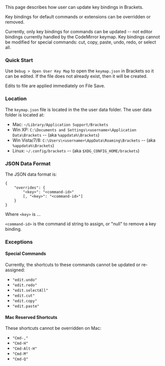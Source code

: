 This page describes how user can update key bindings in Brackets.

Key bindings for default commands or extensions can be overridden or removed.

Currently, only key bindings for commands can be updated -- not editor bindings currently handled by the CodeMirror keymap. Key bindings cannot be modified for special commands: cut, copy, paste, undo, redo, or select all.

### Quick Start
Use `Debug > Open User Key Map` to open the `keymap.json` in Brackets so it can be edited. If the file does not already exist, then it will be created.

Edits to file are applied immediately on File Save.

### Location
The `keymap.json` file is located in the the user data folder. The user data folder is located at:

* Mac: ```~/Library/Application Support/Brackets```
* Win XP: ```C:\Documents and Settings\<username>\Application Data\Brackets``` -- (aka ```%appdata%\Brackets```)
* Win Vista/7/8: ```C:\Users\<username>\AppData\Roaming\Brackets``` -- (aka ```%appdata%\Brackets```)
* Linux: ``~/.config/brackets`` -- (aka ```$XDG_CONFIG_HOME/brackets```)

### JSON Data Format

The JSON  data format is:

    {
        "overrides": {
            "<key>": "<command-id>"
            [, "<key>": "<command-id>"]
        }
    }

Where `<key>` is ...

`<command-id>` is the command id string to assign, or "null" to remove a key binding.

### Exceptions

#### Special Commands
Currently, the shortcuts to these commands cannot be updated or re-assigned:
* `"edit.undo"`
* `"edit.redo"`
* `"edit.selectAll"`
* `"edit.cut"`
* `"edit.copy"`
* `"edit.paste"`

#### Mac Reserved Shortcuts
These shortcuts cannot be overridden on Mac:
* `"Cmd-,"`
* `"Cmd-H"`
* `"Cmd-Alt-H"`
* `"Cmd-M"`
* `"Cmd-Q"`

